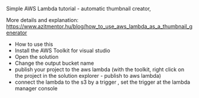 Simple AWS Lambda tutorial - automatic thumbnail creator,

More details and explanation: https://www.azitmentor.hu/blog/how_to_use_aws_lambda_as_a_thumbnail_generator

* How to use this
* Install the AWS Toolkit for visual studio
* Open the solution
* Change the output bucket name
* publish your project to the aws lambda (with the toolkit, right click on the project in the solution explorer - publish to aws lambda)
* connect the lambda to the s3 by a trigger , set the trigger at the lambda manager console
